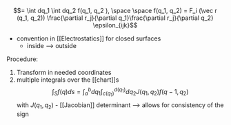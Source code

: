 $$= \int dq_1 \int dq_2 f(q_1, q_2 ), \space \space f(q_1, q_2) = F_i (\vec r (q_1, q_2)) \frac{\partial r_j}{\partial q_1}\frac{\partial r_j}{\partial q_2} \epsilon_{ijk}$$

- convention in [[Electrostatics]] for closed surfaces
	- inside --> outside 


Procedure: 
1. Transform in needed coordinates 
2. multiple integrals over the [[chart]]s $$\int_S f(q) ds = \int_a^b dq_1 \int_{c(q_1)}^{d(q_1)} dq_2 J(q_1, q_2) f(q-1, q_2)$$
	with $J(q_1, q_2)$ - [[Jacobian]] determinant --> allows for consistency of the sign 
